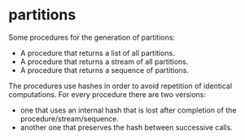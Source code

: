 # partitions
Some procedures for the generation of partitions:
- A procedure that returns a list of all partitions.
- A procedure that returns a stream of all partitions.
- A procedure that returns a sequence of partitions.

The procedures use hashes in order to avoid repetition of identical computations.
For every procedure there are two versions:
- one that uses an internal hash that is lost after completion of the procedure/stream/sequence.
- another one that preserves the hash between successive calls.
